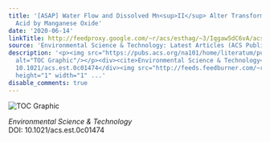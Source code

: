 ```yaml
---
title: '[ASAP] Water Flow and Dissolved Mn<sup>II</sup> Alter Transformation of Pipemidic
  Acid by Manganese Oxide'
date: '2020-06-14'
linkTitle: http://feedproxy.google.com/~r/acs/esthag/~3/Iqgaw5dC6vA/acs.est.0c01474
source: 'Environmental Science & Technology: Latest Articles (ACS Publications)'
description: '<p><img src="https://pubs.acs.org/na101/home/literatum/publisher/achs/journals/content/esthag/0/esthag.ahead-of-print/acs.est.0c01474/20200614/images/medium/es0c01474_0006.gif"
  alt="TOC Graphic"/></p><div><cite>Environmental Science & Technology</cite></div><div>DOI:
  10.1021/acs.est.0c01474</div><img src="http://feeds.feedburner.com/~r/acs/esthag/~4/Iqgaw5dC6vA"
  height="1" width="1" ...'
disable_comments: true
---
```

<p><img src="https://pubs.acs.org/na101/home/literatum/publisher/achs/journals/content/esthag/0/esthag.ahead-of-print/acs.est.0c01474/20200614/images/medium/es0c01474_0006.gif" alt="TOC Graphic"/></p><div><cite>Environmental Science & Technology</cite></div><div>DOI: 10.1021/acs.est.0c01474</div><img src="http://feeds.feedburner.com/~r/acs/esthag/~4/Iqgaw5dC6vA" height="1" width="1" ...